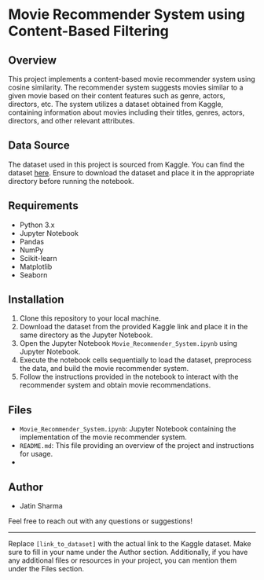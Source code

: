 # Movie Recommender System using Content-Based Filtering

## Overview
This project implements a content-based movie recommender system using cosine similarity. The recommender system suggests movies similar to a given movie based on their content features such as genre, actors, directors, etc. The system utilizes a dataset obtained from Kaggle, containing information about movies including their titles, genres, actors, directors, and other relevant attributes.

## Data Source
The dataset used in this project is sourced from Kaggle. You can find the dataset [here](https://www.kaggle.com/datasets/tmdb/tmdb-movie-metadata). Ensure to download the dataset and place it in the appropriate directory before running the notebook.

## Requirements
- Python 3.x
- Jupyter Notebook
- Pandas
- NumPy
- Scikit-learn
- Matplotlib
- Seaborn

## Installation
1. Clone this repository to your local machine.
2. Download the dataset from the provided Kaggle link and place it in the same directory as the Jupyter Notebook.
3. Open the Jupyter Notebook `Movie_Recommender_System.ipynb` using Jupyter Notebook.
4. Execute the notebook cells sequentially to load the dataset, preprocess the data, and build the movie recommender system.
5. Follow the instructions provided in the notebook to interact with the recommender system and obtain movie recommendations.

## Files
- `Movie_Recommender_System.ipynb`: Jupyter Notebook containing the implementation of the movie recommender system.
- `README.md`: This file providing an overview of the project and instructions for usage.
-  


## Author
- Jatin Sharma

Feel free to reach out with any questions or suggestions!

---

Replace `[link_to_dataset]` with the actual link to the Kaggle dataset. Make sure to fill in your name under the Author section. Additionally, if you have any additional files or resources in your project, you can mention them under the Files section.
